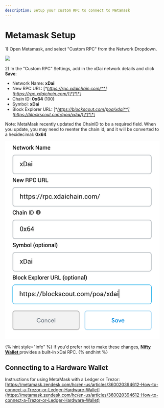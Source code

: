 ```yaml
---
description: Setup your custom RPC to connect to Metamask
---
```


# Metamask Setup

1\) Open Metamask, and select "Custom RPC" from the Network Dropdown.

![](../../../.gitbook/assets/custom-rpc.png)

2\) In the "Custom RPC" Settings, add in the xDai network details and click **Save**:

* Network Name: **xDai**
* New RPC URL: [**https://rpc.xdaichain.com/**](https://rpc.xdaichain.com/)\*\*\*\*
* Chain ID: **0x64** \(100\)
* Symbol: **xDai**
* Block Explorer URL: [**https://blockscout.com/poa/xdai**](https://blockscout.com/poa/xdai/)\*\*\*\*

Note: MetaMask recently updated the ChainID to be a required field. When you update, you may need to reenter the chain id, and it will be converted to a hexidecimal: **0x64**

![](../../../.gitbook/assets/mm.jpg)

{% hint style="info" %}
If you'd prefer not to make these changes, [**Nifty Wallet** ](https://chrome.google.com/webstore/detail/nifty-wallet/jbdaocneiiinmjbjlgalhcelgbejmnid)provides a built-in xDai RPC.
{% endhint %}

## Connecting to a Hardware Wallet

Instructions for using MetaMask with a Ledger or Trezor: [https://metamask.zendesk.com/hc/en-us/articles/360020394612-How-to-connect-a-Trezor-or-Ledger-Hardware-Wallet](https://metamask.zendesk.com/hc/en-us/articles/360020394612-How-to-connect-a-Trezor-or-Ledger-Hardware-Wallet)

